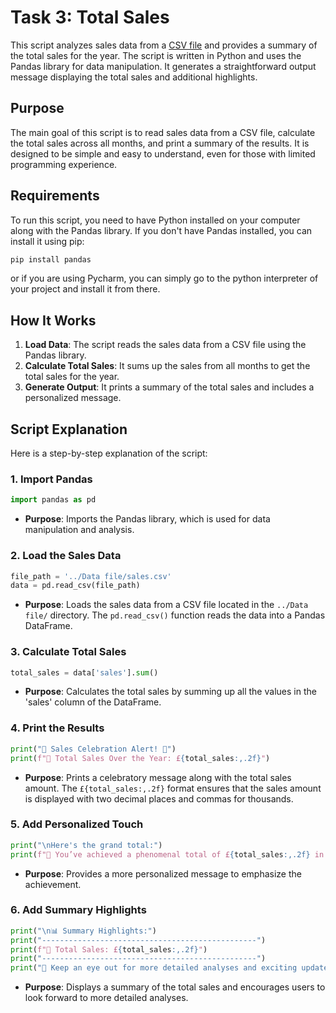 # Task 3: Total Sales 

This script analyzes sales data from a [CSV file](https://github.com/FarahIbrar/CFG-Python-Activision/blob/main/Project/Data%20File/sales.csv) and provides a summary of the total sales for the year. The script is written in Python and uses the Pandas library for data manipulation. It generates a straightforward output message displaying the total sales and additional highlights.

## Purpose

The main goal of this script is to read sales data from a CSV file, calculate the total sales across all months, and print a summary of the results. It is designed to be simple and easy to understand, even for those with limited programming experience.

## Requirements

To run this script, you need to have Python installed on your computer along with the Pandas library. If you don't have Pandas installed, you can install it using pip:

```bash
pip install pandas
```

or if you are using Pycharm, you can simply go to the python interpreter of your project and install it from there. 

## How It Works

1. **Load Data**: The script reads the sales data from a CSV file using the Pandas library.
2. **Calculate Total Sales**: It sums up the sales from all months to get the total sales for the year.
3. **Generate Output**: It prints a summary of the total sales and includes a personalized message.

## Script Explanation

Here is a step-by-step explanation of the script:

### 1. Import Pandas

```python
import pandas as pd
```
- **Purpose**: Imports the Pandas library, which is used for data manipulation and analysis.

### 2. Load the Sales Data

```python
file_path = '../Data file/sales.csv'
data = pd.read_csv(file_path)
```
- **Purpose**: Loads the sales data from a CSV file located in the `../Data file/` directory. The `pd.read_csv()` function reads the data into a Pandas DataFrame.

### 3. Calculate Total Sales

```python
total_sales = data['sales'].sum()
```
- **Purpose**: Calculates the total sales by summing up all the values in the 'sales' column of the DataFrame.

### 4. Print the Results

```python
print("🚀 Sales Celebration Alert! 🚀")
print(f"🎯 Total Sales Over the Year: £{total_sales:,.2f}")
```
- **Purpose**: Prints a celebratory message along with the total sales amount. The `£{total_sales:,.2f}` format ensures that the sales amount is displayed with two decimal places and commas for thousands.

### 5. Add Personalized Touch

```python
print("\nHere's the grand total:")
print(f"🎉 You’ve achieved a phenomenal total of £{total_sales:,.2f} in sales across all months! 🎉")
```
- **Purpose**: Provides a more personalized message to emphasize the achievement.

### 6. Add Summary Highlights

```python
print("\n📊 Summary Highlights:")
print("------------------------------------------------")
print(f"💼 Total Sales: £{total_sales:,.2f}")
print("------------------------------------------------")
print("📅 Keep an eye out for more detailed analyses and exciting updates!")
```
- **Purpose**: Displays a summary of the total sales and encourages users to look forward to more detailed analyses.
